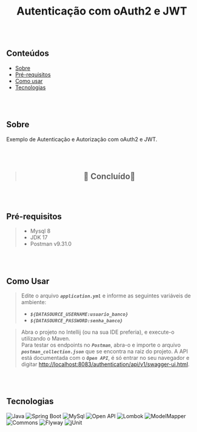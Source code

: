<h1 align="center">Autenticação com oAuth2 e JWT</h1>

</br></br>

## Conteúdos


* [Sobre](#sobre)
* [Pré-requisitos](#pre-requisitos)
* [Como usar](#como-usar)
* [Tecnologias](#tecnologias)


</br></br>

## Sobre 
<a id="sobre"></a>
<p align="left">Exemplo de Autenticação e Autorização com oAuth2 e JWT.</p>

</br></br>

>## <center>  🚧 Concluído🚧  </center>


</br></br>


## Pré-requisitos <a id="pre-requisitos"></a>
> - Mysql 8
> - JDK 17
> - Postman v9.31.0


</br></br>

## Como Usar <a id="como-usar"></a>
> Edite o arquivo <code>***application.yml***</code> e informe as seguintes variáveis de ambiente:
> - <code>***${DATASOURCE_USERNAME:usuario_banco}***</code>
> - <code>***${DATASOURCE_PASSWORD:senha_banco}***</code>

> Abra o projeto no Intellij (ou na sua IDE preferia), e execute-o utilizando o Maven.  
> Para testar os endpoints no  <code>***Postman***</code>, abra-o  e importe o arquivo  <code>***postman_collection.json***</code> que se encontra na raiz do projeto.
> A API está documentada com o <code>***Open API***</code>, é só entrar no seu navegador e digitar [http://localhost:8083/authentication/api/v1/swagger-ui.html](http://localhost:8083/paginator/api/v1/swagger-ui.html).


</br></br>

## Tecnologias  <a id="tecnologias"></a>

![Java](https://img.shields.io/static/v1?label=Java&message=17&color=green)
![Spring Boot](https://img.shields.io/static/v1?label=spring-boot&message=2.7.4&color=green)
![MySql](https://img.shields.io/static/v1?label=mysql&message=8&color=green)
![Open API](https://img.shields.io/static/v1?label=openapi&message=1.6.3&color=green)
![Lombok](https://img.shields.io/static/v1?label=lombok&message=1.18.4&color=green)
![ModelMapper](https://img.shields.io/static/v1?label=model-mapper&message=3.1.0&color=green)
![Commons](https://img.shields.io/static/v1?label=commons-lang3&message=3.12.0&color=green)
![Flyway](https://img.shields.io/static/v1?label=flywaydb&message=7.7.3&color=green)
![jUnit](https://img.shields.io/static/v1?label=junit&message=5.8.2&color=green)
